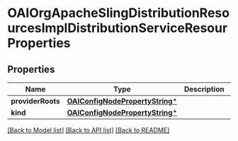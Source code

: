# OAIOrgApacheSlingDistributionResourcesImplDistributionServiceResourProperties

## Properties
Name | Type | Description | Notes
------------ | ------------- | ------------- | -------------
**providerRoots** | [**OAIConfigNodePropertyString***](OAIConfigNodePropertyString.md) |  | [optional] 
**kind** | [**OAIConfigNodePropertyString***](OAIConfigNodePropertyString.md) |  | [optional] 

[[Back to Model list]](../README.md#documentation-for-models) [[Back to API list]](../README.md#documentation-for-api-endpoints) [[Back to README]](../README.md)


